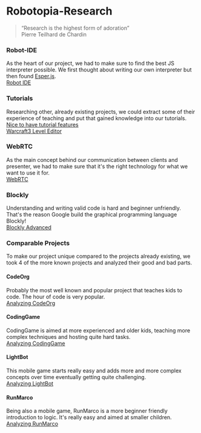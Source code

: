 # Robotopia-Research
> “Research is the highest form of adoration”   
> Pierre Teilhard de Chardin


### Robot-IDE
As the heart of our project, we had to make sure to find the best JS interpreter possible. We first thought about writing our own interpreter but then found [Esper.js](https://github.com/codecombat/esper.js).  
[Robot IDE](./robot-ide.md)

### Tutorials
Researching other, already existing projects, we could extract some of their experience of teaching and put that gained knowledge into our tutorials.  
[Nice to have tutorial features](./tutorials.md)  
[Warcraft3 Level Editor](./WC3TriggerEditor.md)

### WebRTC
As the main concept behind our communication between clients and presenter, we had to make sure that it's the right technology for what we want to use it for.  
[WebRTC](./webRTC-research.md)

### Blockly
Understanding and writing valid code is hard and beginner unfriendly. That's the reason Google build the graphical programming language Blockly!  
[Blockly Advanced](./blockly.md)

### Comparable Projects
To make our project unique compared to the projects already existing, we took 4 of the more known projects and analyzed their good and bad parts.

#### CodeOrg
Probably the most well known and popular project that teaches kids to code. The hour of code is very popular.  
[Analyzing CodeOrg](./other_games/codeOrg.md)

#### CodingGame
CodingGame is aimed at more experienced and older kids, teaching more complex techniques and hosting quite hard tasks.  
[Analyzing CodingGame](./other_games/codinGame.md)

#### LightBot
This mobile game starts really easy and adds more and  more complex concepts over time eventually getting quite challenging.  
[Analyzing LightBot](./other_games/lightBot.md)

#### RunMarco
Being also a mobile game, RunMarco is a more beginner friendly introduction to logic. It's really easy and aimed at smaller children.  
[Analyzing RunMarco](./other_games/runMarco.md)
